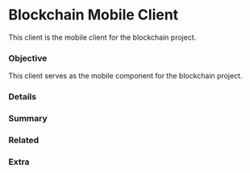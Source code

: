 # Blockchain Mobile Client
This client is the mobile client for the blockchain project.

### Objective
This client serves as the mobile component for the blockchain project.

### Details

### Summary

### Related

### Extra
